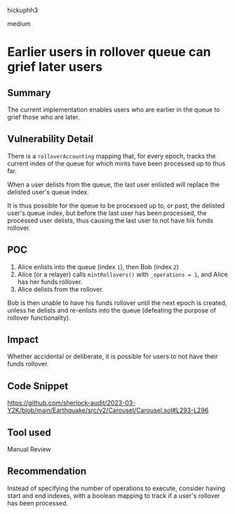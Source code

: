hickuphh3

medium

# Earlier users in rollover queue can grief later users

## Summary
The current implementation enables users who are earlier in the queue to grief those who are later.

## Vulnerability Detail
There is a `rolloverAccounting` mapping that, for every epoch, tracks the current index of the queue for which mints have been processed up to thus far.

When a user delists from the queue, the last user enlisted will replace the delisted user's queue index.

It is thus possible for the queue to be processed up to, or past, the delisted user's queue index, but before the last user has been processed, the processed user delists, thus causing the last user to not have his funds rollover.

## POC
1. Alice enlists into the queue (index `1`), then Bob (index `2`)
2. Alice (or a relayer) calls `mintRollovers()` with `_operations = 1`, and Alice has her funds rollover.
3. Alice delists from the rollover.

Bob is then unable to have his funds rollover until the next epoch is created, unless he delists and re-enlists into the queue (defeating the purpose of rollover functionality).

## Impact
Whether accidental or deliberate, it is possible for users to not have their funds rollover.

## Code Snippet
https://github.com/sherlock-audit/2023-03-Y2K/blob/main/Earthquake/src/v2/Carousel/Carousel.sol#L293-L296

## Tool used
Manual Review

## Recommendation
Instead of specifying the number of operations to execute, consider having start and end indexes, with a boolean mapping to track if a user's rollover has been processed.
